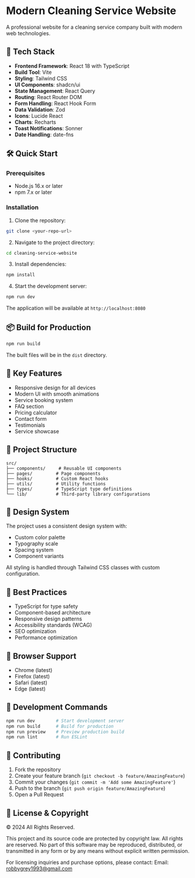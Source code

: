 # Modern Cleaning Service Website

A professional website for a cleaning service company built with modern web technologies.

## 🚀 Tech Stack

- **Frontend Framework**: React 18 with TypeScript
- **Build Tool**: Vite
- **Styling**: Tailwind CSS
- **UI Components**: shadcn/ui
- **State Management**: React Query
- **Routing**: React Router DOM
- **Form Handling**: React Hook Form
- **Data Validation**: Zod
- **Icons**: Lucide React
- **Charts**: Recharts
- **Toast Notifications**: Sonner
- **Date Handling**: date-fns

## 🛠️ Quick Start

### Prerequisites

- Node.js 16.x or later
- npm 7.x or later

### Installation

1. Clone the repository:
```bash
git clone <your-repo-url>
```

2. Navigate to the project directory:
```bash
cd cleaning-service-website
```

3. Install dependencies:
```bash
npm install
```

4. Start the development server:
```bash
npm run dev
```

The application will be available at `http://localhost:8080`

## 📦 Build for Production

```bash
npm run build
```

The built files will be in the `dist` directory.

## 🎯 Key Features

- Responsive design for all devices
- Modern UI with smooth animations
- Service booking system
- FAQ section
- Pricing calculator
- Contact form
- Testimonials
- Service showcase

## 🔧 Project Structure

```
src/
├── components/     # Reusable UI components
├── pages/         # Page components
├── hooks/         # Custom React hooks
├── utils/         # Utility functions
├── types/         # TypeScript type definitions
└── lib/           # Third-party library configurations
```

## 🎨 Design System

The project uses a consistent design system with:
- Custom color palette
- Typography scale
- Spacing system
- Component variants

All styling is handled through Tailwind CSS classes with custom configuration.

## 🔐 Best Practices

- TypeScript for type safety
- Component-based architecture
- Responsive design patterns
- Accessibility standards (WCAG)
- SEO optimization
- Performance optimization

## 📱 Browser Support

- Chrome (latest)
- Firefox (latest)
- Safari (latest)
- Edge (latest)

## 📝 Development Commands

```bash
npm run dev        # Start development server
npm run build      # Build for production
npm run preview    # Preview production build
npm run lint       # Run ESLint
```

## 🤝 Contributing

1. Fork the repository
2. Create your feature branch (`git checkout -b feature/AmazingFeature`)
3. Commit your changes (`git commit -m 'Add some AmazingFeature'`)
4. Push to the branch (`git push origin feature/AmazingFeature`)
5. Open a Pull Request

## 📄 License & Copyright

© 2024 All Rights Reserved.

This project and its source code are protected by copyright law. All rights are reserved. 
No part of this software may be reproduced, distributed, or transmitted in any form or by any means without explicit written permission.

For licensing inquiries and purchase options, please contact:
Email: robbygrey1993@gmail.com

